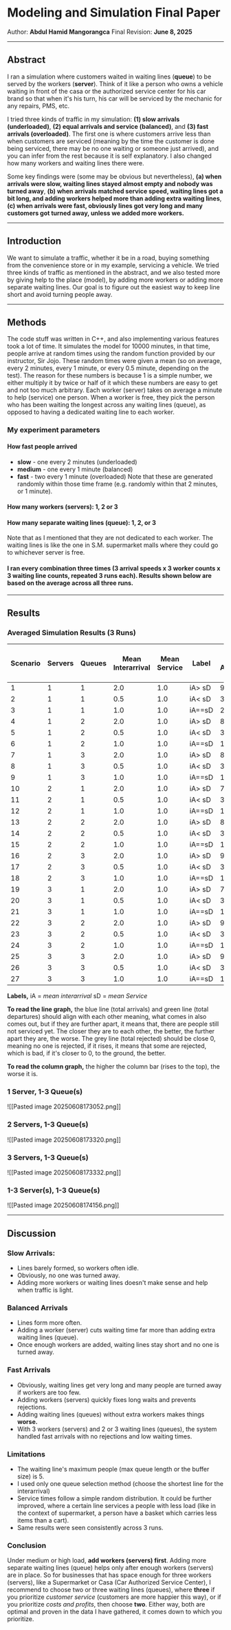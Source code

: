 # Modeling and Simulation Final Paper
Author: **Abdul Hamid Mangorangca**
Final Revision: **June 8, 2025**

---
## Abstract
I ran a simulation where customers waited in waiting lines (**queue**) to be served by the workers (**server**). Think of it like a person who owns a vehicle waiting in front of the casa or the authorized service center for his car brand so that when it's his turn, his car will be serviced by the mechanic for any repairs, PMS, etc. 

I tried three kinds of traffic in my simulation: **(1) slow arrivals (underloaded)**, **(2) equal arrivals and service (balanced)**, and **(3) fast arrivals (overloaded)**. The first one is where customers arrive less than when customers are serviced (meaning by the time the customer is done being serviced, there may be no one waiting or someone just arrived), and you can infer from the rest because it is self explanatory. I also changed how many workers and waiting lines there were. 

Some key findings were (some may be obvious but nevertheless), **(a) when arrivals were slow, waiting lines stayed almost empty and nobody was turned away**, **(b) when arrivals matched service speed, waiting lines got a bit long, and adding workers helped more than adding extra waiting lines**, **(c) when arrivals were fast, obviously lines got very long and many customers got turned away, unless we added more workers.**

---
## Introduction
We want to simulate a traffic, whether it be in a road, buying something from the convenience store or in my example, servicing a vehicle. We tried three kinds of traffic as mentioned in the abstract, and we also tested more by giving help to the place (model), by adding more workers or adding more separate waiting lines. Our goal is to figure out the easiest way to keep line short and avoid turning people away.

---
## Methods
The code stuff was written in C++, and also implementing various features took a lot of time. It simulates the model for 10000 minutes, in that time, people arrive at random times using the random function provided by our instructor, Sir Jojo. These random times were given a mean (so on average, every 2 minutes, every 1 minute, or every 0.5 minute, depending on the test). The reason for these numbers is because 1 is a simple number, we either multiply it by twice or half of it which these numbers are easy to get and not too much arbitrary. Each worker (server) takes on average a minute to help (service) one person. When a worker is free, they pick the person who has been waiting the longest across any waiting lines (queue), as opposed to having a dedicated waiting line to each worker.
### My experiment parameters
#### How fast people arrived
- **slow** - one every 2 minutes (underloaded)
- **medium** - one every 1 minute (balanced)
- **fast** - two every 1 minute (overloaded)
Note that these are generated randomly within those time frame (e.g. randomly within that 2 minutes, or 1 minute).
#### How many workers (servers): 1, 2 or 3
#### How many separate waiting lines (queue): 1, 2, or 3
Note that as I mentioned that they are not dedicated to each worker. The waiting lines is like the one in S.M. supermarket malls where they could go to whichever server is free.
#### I ran every combination three times (3 arrival speeds x 3 worker counts x 3 waiting line counts, repeated 3 runs each). Results shown below are based on the average across all three runs.

---
## Results

### Averaged Simulation Results (3 Runs)  

| Scenario | Servers | Queues | Mean Interarrival | Mean Service | Label  | Total Arrivals | Total Departures | Total Rejected | Avg Queue Length | Server Utilization (%) | Max Queue Observed | Avg Wait Time (min) |
| -------- | ------- | ------ | ----------------- | ------------ | ------ | -------------- | ---------------- | -------------- | ---------------- | ---------------------- | ------------------ | ------------------- |
| 1        | 1       | 1      | 2.0               | 1.0          | iA> sD | 92.0           | 88.0             | 0.0            | 0.4286           | 51.97                  | 5.0                | 48.29               |
| 2        | 1       | 1      | 0.5               | 1.0          | iA< sD | 358.0          | 185.0            | 167.0          | 4.0441           | 99.25                  | 5.0                | 215.65              |
| 3        | 1       | 1      | 1.0               | 1.0          | iA==sD | 206.0          | 147.0            | 54.0           | 2.8559           | 89.97                  | 5.0                | 185.70              |
| 4        | 1       | 2      | 2.0               | 1.0          | iA> sD | 82.0           | 82.0             | 0.0            | 0.1596           | 45.09                  | 3.0                | 19.46               |
| 5        | 1       | 2      | 0.5               | 1.0          | iA< sD | 332.0          | 169.0            | 153.0          | 8.5265           | 99.73                  | 10.0               | 495.10              |
| 6        | 1       | 2      | 1.0               | 1.0          | iA==sD | 187.0          | 161.0            | 19.0           | 5.1398           | 90.19                  | 10.0               | 309.31              |
| 7        | 1       | 3      | 2.0               | 1.0          | iA> sD | 87.0           | 85.0             | 0.0            | 0.2702           | 48.14                  | 3.0                | 31.79               |
| 8        | 1       | 3      | 0.5               | 1.0          | iA< sD | 324.0          | 160.0            | 149.0          | 13.2221          | 99.52                  | 15.0               | 778.15              |
| 9        | 1       | 3      | 1.0               | 1.0          | iA==sD | 165.0          | 155.0            | 0.0            | 5.8143           | 87.98                  | 14.0               | 363.76              |
| 10       | 2       | 1      | 2.0               | 1.0          | iA> sD | 71.0           | 71.0             | 0.0            | 0.0109           | 21.55                  | 1.0                | 1.53                |
| 11       | 2       | 1      | 0.5               | 1.0          | iA< sD | 350.0          | 320.0            | 23.0           | 1.7859           | 91.07                  | 5.0                | 55.02               |
| 12       | 2       | 1      | 1.0               | 1.0          | iA==sD | 161.0          | 161.0            | 0.0            | 0.1205           | 47.45                  | 3.0                | 7.48                |
| 13       | 2       | 2      | 2.0               | 1.0          | iA> sD | 86.0           | 86.0             | 0.0            | 0.0105           | 22.37                  | 1.0                | 1.22                |
| 14       | 2       | 2      | 0.5               | 1.0          | iA< sD | 328.0          | 312.0            | 10.0           | 2.7243           | 88.66                  | 10.0               | 86.66               |
| 15       | 2       | 2      | 1.0               | 1.0          | iA==sD | 181.0          | 178.0            | 1.0            | 0.5361           | 58.39                  | 9.0                | 30.12               |
| 16       | 2       | 3      | 2.0               | 1.0          | iA> sD | 90.0           | 90.0             | 0.0            | 0.0341           | 26.01                  | 2.0                | 3.79                |
| 17       | 2       | 3      | 0.5               | 1.0          | iA< sD | 340.0          | 326.0            | 9.0            | 6.6390           | 96.29                  | 15.0               | 202.89              |
| 18       | 2       | 3      | 1.0               | 1.0          | iA==sD | 176.0          | 174.0            | 0.0            | 0.1721           | 46.64                  | 5.0                | 9.89                |
| 19       | 3       | 1      | 2.0               | 1.0          | iA> sD | 73.0           | 73.0             | 0.0            | 0.0000           | 14.65                  | 0.0                | 0.00                |
| 20       | 3       | 1      | 0.5               | 1.0          | iA< sD | 360.0          | 350.0            | 7.0            | 0.7692           | 72.24                  | 5.0                | 21.98               |
| 21       | 3       | 1      | 1.0               | 1.0          | iA==sD | 162.0          | 157.0            | 0.0            | 0.0244           | 27.94                  | 2.0                | 1.48                |
| 22       | 3       | 2      | 2.0               | 1.0          | iA> sD | 92.0           | 91.0             | 0.0            | 0.0008           | 20.02                  | 1.0                | 0.08                |
| 23       | 3       | 2      | 0.5               | 1.0          | iA< sD | 356.0          | 356.0            | 0.0            | 0.4712           | 65.86                  | 7.0                | 13.24               |
| 24       | 3       | 2      | 1.0               | 1.0          | iA==sD | 176.0          | 176.0            | 0.0            | 0.0187           | 32.46                  | 2.0                | 1.06                |
| 25       | 3       | 3      | 2.0               | 1.0          | iA> sD | 95.0           | 95.0             | 0.0            | 0.0040           | 19.18                  | 1.0                | 0.42                |
| 26       | 3       | 3      | 0.5               | 1.0          | iA< sD | 347.0          | 346.0            | 0.0            | 0.4142           | 66.86                  | 5.0                | 11.97               |
| 27       | 3       | 3      | 1.0               | 1.0          | iA==sD | 174.0          | 174.0            | 0.0            | 0.0157           | 31.69                  | 2.0                | 0.90                |
**Labels,**
iA = *mean interarrival*
sD = *mean Service*

**To read the line graph,** the blue line (total arrivals) and green line (total departures) should align with each other meaning, what comes in also comes out, but if they are further apart, it means that, there are people still not serviced yet. The closer they are to each other, the better, the further apart they are, the worse. The grey line (total rejected) should be close 0, meaning no one is rejected, if it rises, it means that some are rejected, which is bad, if it's closer to 0, to the ground, the better.

**To read the column graph,** the higher the column bar (rises to the top), the worse it is.
### 1 Server, 1-3 Queue(s)
![[Pasted image 20250608173052.png]]
### 2 Servers, 1-3 Queue(s)
![[Pasted image 20250608173320.png]]
### 3 Servers, 1-3 Queue(s)
![[Pasted image 20250608173332.png]]
### 1-3 Server(s), 1-3 Queue(s)
![[Pasted image 20250608174156.png]]

---
## Discussion

### Slow Arrivals:
- Lines barely formed, so workers often idle.
- Obviously, no one was turned away.
- Adding more workers or waiting lines doesn't make sense and help when traffic is light.
### Balanced Arrivals
- Lines form more often.
- Adding a worker (server) cuts waiting time far more than adding extra waiting lines (queue).
- Once enough workers are added, waiting lines stay short and no one is turned away.
### Fast Arrivals
- Obviously, waiting lines get very long and many people are turned away if workers are too few.
- Adding workers (servers) quickly fixes long waits and prevents rejections.
- Adding waiting lines (queues) without extra workers makes things **worse.**
- With 3 workers (servers) and 2 or 3 waiting lines (queues), the system handled fast arrivals with no rejections and low waiting times.
### Limitations
- The waiting line's maximum people (max queue length or the buffer size) is 5.
- I used only one queue selection method (choose the shortest line for the interarrival)
- Service times follow a simple random distribution. It could be further improved, where a certain line services a people with less load (like in the context of supermarket, a person have a basket which carries less items than a cart).
- Same results were seen consistently across 3 runs.
### Conclusion
Under medium or high load, **add workers (servers) first**. Adding more separate waiting lines (queue) helps only after enough workers (servers) are in place. So for businesses that has space enough for three workers (servers), like a Supermarket or Casa (Car Authorized Service Center), I recommend to choose two or three waiting lines (queues), where **three** if you prioritize *customer service* (customers are more happier this way), or if you prioritize *costs and profits*, then choose **two**. Either way, both are optimal and proven in the data I have gathered, it comes down to which you prioritize.